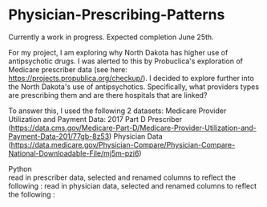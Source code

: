 # Physician-Prescribing-Patterns

Currently a work in progress. Expected completion June 25th.

For my project, I am exploring why North Dakota has higher use of antipsychotic drugs. I was alerted to this by Probuclica's exploration of Medicare prescriber data (see here: https://projects.propublica.org/checkup/). I decided to explore further into the North Dakota's use of antipsychotics. Specifically, what providers types are prescribing them and are there hospitals that are linked?

To answer this, I used the following 2 datasets:
  Medicare Provider Utilization and Payment Data: 2017 Part D Prescriber (https://data.cms.gov/Medicare-Part-D/Medicare-Provider-Utilization-and-Payment-Data-201/77gb-8z53)
  Physician Data (https://data.medicare.gov/Physician-Compare/Physician-Compare-National-Downloadable-File/mj5m-pzi6)
  

Python  
read in prescriber data, selected and renamed columns to reflect the following :   <list used columns>
read in physician data, selected and renamed columns to reflect the following :   <list used columns>